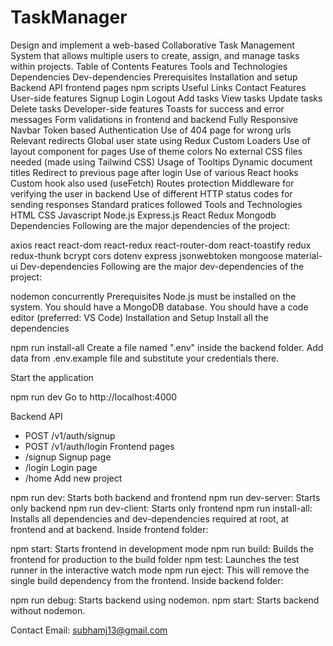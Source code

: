 # TaskManager
Design and implement a web-based Collaborative Task Management System that allows multiple users to create, assign, and manage tasks within projects.
Table of Contents
Features
Tools and Technologies
Dependencies
Dev-dependencies
Prerequisites
Installation and setup
Backend API
frontend pages
npm scripts
Useful Links
Contact
Features
User-side features
Signup
Login
Logout
Add tasks
View tasks
Update tasks
Delete tasks
Developer-side features
Toasts for success and error messages
Form validations in frontend and backend
Fully Responsive Navbar
Token based Authentication
Use of 404 page for wrong urls
Relevant redirects
Global user state using Redux
Custom Loaders
Use of layout component for pages
Use of theme colors
No external CSS files needed (made using Tailwind CSS)
Usage of Tooltips
Dynamic document titles
Redirect to previous page after login
Use of various React hooks
Custom hook also used (useFetch)
Routes protection
Middleware for verifying the user in backend
Use of different HTTP status codes for sending responses
Standard pratices followed
Tools and Technologies
HTML
CSS
Javascript
Node.js
Express.js
React
Redux
Mongodb
Dependencies
Following are the major dependencies of the project:

axios
react
react-dom
react-redux
react-router-dom
react-toastify
redux
redux-thunk
bcrypt
cors
dotenv
express
jsonwebtoken
mongoose
material-ui
Dev-dependencies
Following are the major dev-dependencies of the project:

nodemon
concurrently
Prerequisites
Node.js must be installed on the system.
You should have a MongoDB database.
You should have a code editor (preferred: VS Code)
Installation and Setup
Install all the dependencies

npm run install-all
Create a file named ".env" inside the backend folder. Add data from .env.example file and substitute your credentials there.

Start the application

npm run dev
Go to http://localhost:4000

Backend API
- POST     /v1/auth/signup
- POST     /v1/auth/login
Frontend pages
- /signup           Signup page
- /login            Login page
- /home             Add new project


npm run dev: Starts both backend and frontend
npm run dev-server: Starts only backend
npm run dev-client: Starts only frontend
npm run install-all: Installs all dependencies and dev-dependencies required at root, at frontend and at backend.
Inside frontend folder:

npm start: Starts frontend in development mode
npm run build: Builds the frontend for production to the build folder
npm test: Launches the test runner in the interactive watch mode
npm run eject: This will remove the single build dependency from the frontend.
Inside backend folder:

npm run debug: Starts backend using nodemon.
npm start: Starts backend without nodemon.






Contact
Email: subhamj13@gmail.com